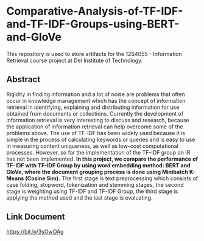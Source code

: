 # Comparative-Analysis-of-TF-IDF-and-TF-IDF-Groups-using-BERT-and-GloVe
This repository is used to store artifacts for the 12S4055 - Information Retrieval course project at Del Institute of Technology.

## Abstract
Rigidity in finding information and a lot of noise are problems that often occur in knowledge management which has the concept of information retrieval in identifying, explaining and distributing information for use obtained from documents or collections. Currently the development of information retrieval is very interesting to discuss and research, because the application of information retrieval can help overcome some of the problems above. The use of TF-IDF has been widely used because it is simple in the process of calculating keywords or queries and is easy to use in measuring content uniqueness, as well as low-cost computational processes. However, so far the implementation of the TF-IDF group on IR has not been implemented. **In this project, we compare the performance of TF-IDF with TF-IDF Group by using word embedding method: BERT and GloVe, where the document grouping process is done using Minibatch K-Means (Cosine Sim).** The first stage is text preprocessing which consists of case folding, stopword, tokenization and stemming stages, the second stage is weighting using TF-IDF and TF-IDF Group, the third stage is applying the method used and the last stage is evaluating. 

## Link Document
https://bit.ly/3sOwOAg 
